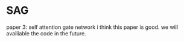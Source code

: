# SAG
paper 3: self attention gate network
i think this paper is good. we will availiable the code in the future.
